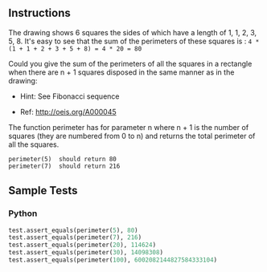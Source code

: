## Instructions
The drawing shows 6 squares the sides of which have a length of 1, 1, 2, 3, 5, 8. It's easy to see that the sum of the perimeters of these squares is : `4 * (1 + 1 + 2 + 3 + 5 + 8) = 4 * 20 = 80`

Could you give the sum of the perimeters of all the squares in a rectangle when there are n + 1 squares disposed in the same manner as in the drawing:

- Hint: See Fibonacci sequence

- Ref: http://oeis.org/A000045

The function perimeter has for parameter n where n + 1 is the number of squares (they are numbered from 0 to n) and returns the total perimeter of all the squares.

~~~
perimeter(5)  should return 80
perimeter(7)  should return 216
~~~

## Sample Tests

### Python

~~~ py
test.assert_equals(perimeter(5), 80)
test.assert_equals(perimeter(7), 216)
test.assert_equals(perimeter(20), 114624)
test.assert_equals(perimeter(30), 14098308)
test.assert_equals(perimeter(100), 6002082144827584333104)
~~~